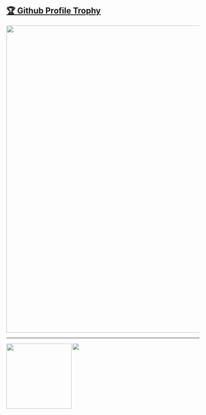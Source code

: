 <a href="https://github.com/ryo-ma/github-profile-trophy"><h2>🏆 Github Profile Trophy</h2></a>
<a href="https://github.com/ryo-ma/github-profile-trophy">
  <img width=800 src="https://github-profile-trophy.vercel.app/?username=StarterX4&column=8&theme=discord&no-frame=true"/>
</a>


---

<div>
  <img height="170" align="left" src="https://github-readme-stats.vercel.app/api?username=StarterX4&count_private=true&include_all_commits=true" />
  <img src="https://github-readme-stats.vercel.app/api/top-langs/?username=StarterX4&layout=compact" />
</div>
